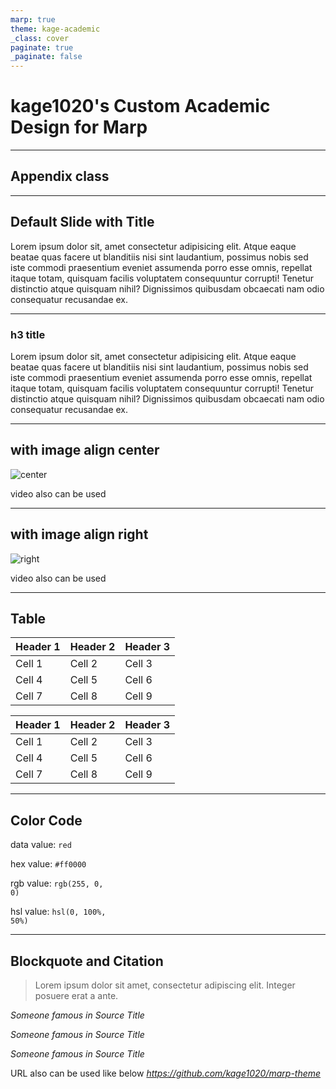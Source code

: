 ```yaml
---
marp: true
theme: kage-academic
_class: cover
paginate: true
_paginate: false
---
```


# kage1020's Custom Academic Design for Marp

---
<!--
_class: appendix
_paginate: false
 -->

## Appendix class

---
<!--
_header : Default Slide with Title
_footer: with footer
 -->

## Default Slide with Title

Lorem ipsum dolor sit, amet consectetur adipisicing elit. Atque eaque beatae quas facere ut blanditiis nisi sint laudantium, possimus nobis sed iste commodi praesentium eveniet assumenda porro esse omnis, repellat itaque totam, quisquam facilis voluptatem consequuntur corrupti! Tenetur distinctio atque quisquam nihil? Dignissimos quibusdam obcaecati nam odio consequatur recusandae ex.

---

### h3 title

Lorem ipsum dolor sit, amet consectetur adipisicing elit. Atque eaque beatae quas facere ut blanditiis nisi sint laudantium, possimus nobis sed iste commodi praesentium eveniet assumenda porro esse omnis, repellat itaque totam, quisquam facilis voluptatem consequuntur corrupti! Tenetur distinctio atque quisquam nihil? Dignissimos quibusdam obcaecati nam odio consequatur recusandae ex.

---

## with image align center

![center](https://fastly.picsum.photos/id/572/600/400.jpg?hmac=3_xPFtsTox_qOMEQHVdd3m_cGlmM0lVdL9Y7WtWbNYo)

video also can be used

---

## with image align right

![right](https://fastly.picsum.photos/id/572/600/400.jpg?hmac=3_xPFtsTox_qOMEQHVdd3m_cGlmM0lVdL9Y7WtWbNYo)

video also can be used

---

## Table

| Header 1 | Header 2 | Header 3 |
| -------- | -------- | -------- |
| Cell 1   | Cell 2   | Cell 3   |
| Cell 4   | Cell 5   | Cell 6   |
| Cell 7   | Cell 8   | Cell 9   |

<table>
  <thead>
    <tr>
      <th class="up">Header 1</th>
      <th class="up">Header 2</th>
      <th class="up">Header 3</th>
    </tr>
  </thead>
  <tbody>
    <tr>
      <td>Cell 1</td>
      <td>Cell 2</td>
      <td>Cell 3</td>
    </tr>
    <tr>
      <td>Cell 4</td>
      <td>Cell 5</td>
      <td>Cell 6</td>
    </tr>
    <tr>
      <td>Cell 7</td>
      <td>Cell 8</td>
      <td>Cell 9</td>
    </tr>
  </tbody>
</table>

---

## Color Code

data value: <code class="color" style="--color: red">red</code>

hex value: <code class="color" style="--color: #ff0000">#ff0000</code>

rgb value: <code class="color" style="--color: rgb(255, 0, 0)">rgb(255, 0, 0)</code>

hsl value: <code class="color" style="--color: hsl(0, 100%, 50%)">hsl(0, 100%, 50%)</code>

---

## Blockquote and Citation

> Lorem ipsum dolor sit amet, consectetur adipiscing elit. Integer posuere erat a ante.

<cite>Someone famous in Source Title</cite>

<cite class="center">Someone famous in Source Title</cite>

<cite class="right">Someone famous in Source Title</cite>

URL also can be used like below
<cite><https://github.com/kage1020/marp-theme></cite>
